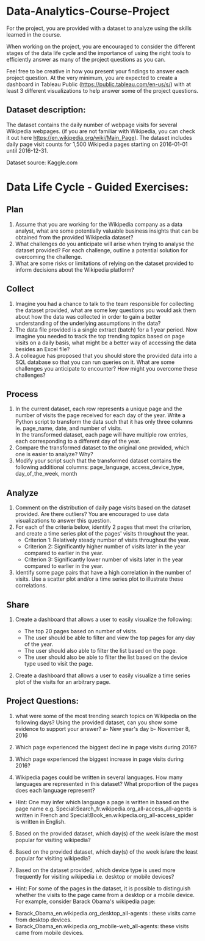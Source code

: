 # Data-Analytics-Course-Project

For the project, you are provided with a dataset to analyze using the skills learned in the course.

When working on the project, you are encouraged to consider the different stages of the data life cycle
and the importance of using the right tools to efficiently answer as many of the project questions as you can. 

Feel free to be creative in how you present your findings to answer each project question. At the very minimum,
you are expected to create a dashboard in Tableau Public (https://public.tableau.com/en-us/s/) with at least 3 different visualizations to help answer 
some of the project questions.


## Dataset description:
The dataset contains the daily number of webpage visits for several Wikipedia webpages. 
(if you are not familiar with Wikipedia, you can check it out here https://en.wikipedia.org/wiki/Main_Page).
The dataset includes daily page visit counts for 1,500 Wikipedia pages starting on 2016-01-01 until 2016-12-31.

Dataset source: Kaggle.com

# Data Life Cycle - Guided Exercises:

## Plan
1. Assume that you are working for the Wikipedia company as a data analyst, what are some potentially valuable business insights that can be obtained from the provided Wikipedia dataset?
2. What challenges do you anticipate will arise when trying to analyse the dataset provided? For each challenge, outline a potential solution for overcoming the challenge.
3. What are some risks or limitations of relying on the dataset provided to inform decisions about the Wikipedia platform?

## Collect
1. Imagine you had a chance to talk to the team responsible for collecting the dataset provided, what are some key questions you would ask them about how the data was collected in order to gain a better understanding of the underlying assumptions in the data?
2. The data file provided is a single extract (batch) for a 1 year period. Now imagine you needed to track the top trending topics based on page visits on a daily basis, what might be a better way of accessing the data besides an Excel file?
3. A colleague has proposed that you should store the provided data into a SQL database so that you can run queries on it. What are some challenges you anticipate to encounter? How might you overcome these challenges?

## Process
1. In the current dataset, each row represents a unique page and the number of visits the page received for each day of the year. Write a Python script to transform the data such that it has only three columns ie. page_name, date, and number of visits.  
In the transformed dataset, each page will have multiple row entries, each corresponding to a different day of the year.
2. Compare the transformed dataset to the original one provided, which one is easier to analyze? Why?
3. Modify your script such that the transformed dataset contains the following additional columns: page_language, access_device_type, day_of_the_week, month

## Analyze
1. Comment on the distribution of daily page visits based on the dataset provided. Are there outliers? You are encouraged to use data visualizations to answer this question.
2. For each of the criteria below, identify 2 pages that meet the criterion, and create a time series plot of the pages' visits throughout the year.
    - Criterion 1: Relatively steady number of visits throughout the year.
    - Criterion 2: Significantly higher number of visits later in the year compared to earlier in the year.
    - Criterion 3: Significantly lower number of visits later in the year compared to earlier in the year.
3. Identify some page pairs that have a high correlation in the number of visits. Use a scatter plot and/or a time series plot to illustrate these correlations.

## Share
1. Create a dashboard that allows a user to easily visualize the following:
    - The top 20 pages based on number of visits.
    - The user should be able to filter and view the top pages for any day of the year.
    - The user should also able to filter the list based on the page.
    - The user should also be able to filter the list based on the device type used to visit the page.
    
2. Create a dashboard that allows a user to easily visualize a time series plot of the visits for an arbitrary page.


## Project Questions:
1. what were some of the most trending search topics on Wikipedia on the following days? Using the provided dataset, can you show some evidence to support your answer?
a- New year's day 
b- November 8, 2016

2. Which page experienced the biggest decline in page visits during 2016?

3. Which page experienced the biggest increase in page visits during 2016?

4. Wikipedia pages could be written in several languages. How many languages are represented in this dataset? What proportion of the pages does each language represent? 
- Hint: One may infer which language a page is written in based on the page name
e.g. Special:Search_fr.wikipedia.org_all-access_all-agents is written in French and Special:Book_en.wikipedia.org_all-access_spider is written in English.


5. Based on the provided dataset, which day(s) of the week is/are the most popular for visiting wikipedia?

6. Based on the provided dataset, which day(s) of the week is/are the least popular for visiting wikipedia?

7. Based on the dataset provided, which device type is used more frequently for visiting wikipedia i.e. desktop or mobile devices?
- Hint: For some of the pages in the dataset, it is possible to distinguish whether the visits to the page came from a desktop or a mobile device.
For example, consider Barack Obama's wikipedia page:
* Barack_Obama_en.wikipedia.org_desktop_all-agents : these visits came from desktop devices.
* Barack_Obama_en.wikipedia.org_mobile-web_all-agents: these visits came from mobile devices.

